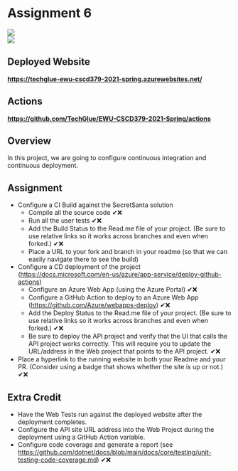 ﻿
# Assignment 6

![](../../workflows/.NET/badge.svg)<br /> 
![](https://github.com/TechGlue/EWU-CSCD379-2021-Spring/actions/workflows/assignment-6_techglue-ewu-cscd379-2021-spring.yml/badge.svg)

## Deployed Website
**https://techglue-ewu-cscd379-2021-spring.azurewebsites.net/**

## Actions 
**https://github.com/TechGlue/EWU-CSCD379-2021-Spring/actions**

## Overview

In this project, we are going to configure continuous integration and continuous deployment.

## Assignment

- Configure a CI Build against the SecretSanta solution
  - Compile all the source code ✔❌
  - Run all the user tests ✔❌
  - Add the Build Status to the Read.me file of your project.  (Be sure to use relative links so it works across branches and even when forked.) ✔❌
  - Place a URL to your fork and branch in your readme (so that we can easily navigate there to see the build)
- Configure a CD deployment of the project (https://docs.microsoft.com/en-us/azure/app-service/deploy-github-actions)
  - Configure an Azure Web App (using the Azure Portal) ✔❌
  - Configure a GitHub Action to deploy to an Azure Web App (https://github.com/Azure/webapps-deploy) ✔❌
  - Add the Deploy Status to the Read.me file of your project.  (Be sure to use relative links so it works across branches and even when forked.) ✔❌
  - Be sure to deploy the API project and verify that the UI that calls the API project works correctly. This will require you to update the URL/address in the Web project that points to the API project. ✔❌
- Place a hyperlink to the running website in both your Readme and your PR. (Consider using a badge that shows whether the site is up or not.) ✔❌

## Extra Credit

- Have the Web Tests run against the deployed website after the deployment completes.
- Configure the API site URL address into the Web Project during the deployment using a GitHub Action variable.
- Configure code coverage and generate a report (see https://github.com/dotnet/docs/blob/main/docs/core/testing/unit-testing-code-coverage.md) ✔❌
